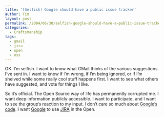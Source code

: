 ```yaml
---
title: '[Selfish] Google should have a public issue tracker'
author: Tim
layout: post
permalink: /2004/06/30/selfish-google-should-have-a-public-issue-tracker/
categories:
  - Craftsmanship
tags:
  - gmail
  - jira
  - open
  - oss
---
```

OK. I&#8217;m selfish. I want to know what GMail thinks of the various suggestions I&#8217;ve sent in. I want to know if I&#8217;m wrong, if I&#8217;m being ignored, or if I&#8217;m shelved while some really cool stuff happens first. I want to see what others have suggested, and vote for things I like.

So it&#8217;s official. The Open Source way of life has permanently corrupted me. I want deep information publicly accessible. I want to participate, and I want to see the group&#8217;s reaction to my input. I don&#8217;t care so much about [Google&#8217;s code][1]. I want [Google][2] to use [JIRA][3] in the Open.

 [1]: http://slashdot.org/articles/04/06/22/1344203.shtml?tid=126&tid=217&tid=95
 [2]: http://www.google.com
 [3]: http://atlassian.com/software/jira/
